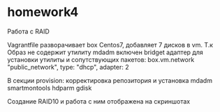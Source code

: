 # homework4
Работа с RAID

Vagrantfile разворачивает box Centos7, добавляет 7 дисков в vm. 
Т.к Образ не содержит утилиту mdadm включен bridget адаптер для установки утилиты и сопутствующих пакетов:
box.vm.network "public_network", type: "dhcp", adapter: 2 

В секции provision: корректировка репозитория и установка mdadm smartmontools hdparm gdisk

Создание RAID10 и работа с ним отображена на скриншотах
